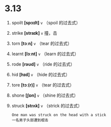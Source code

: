 # 3.13





1. spoilt **[spɔɪlt]** `v` （spoil 的过去式）

2. strike **[straɪk]** `v` 撞，击

3. torn **[tɔːn]** `v` （tear 的过去式）

4. learnt **[lɜːnt]** `v` （learn 的过去式）

5. rode **[rəʊd]** `v` （ride 的过去式）

6. hid **[hɪd]** `v` （hide 的过去式）

7. tore **[tɔː(r)]** `v` （tear 的过去式）

8. shone **[ʃɒn]** `v` （shine 的过去式）

9. struck **[strʌk]** `v` （strick 的过去式）
    ```
    One man was struck on the head with a stick
    一名男子头部遭到棍击
    ```
